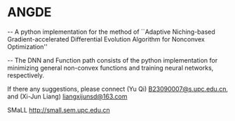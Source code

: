 # ANGDE

-- A python implementation for the method of ``Adaptive Niching-based Gradient-accelerated Differential Evolution Algorithm for Nonconvex Optimization''

-- The DNN and Function path consists of the python implementation for minimizing general non-convex functions
and training neural networks, respectively.

If there any suggestions, please connect
(Yu Qi) B23090007@s.upc.edu.cn, and (Xi-Jun Liang) liangxijunsd@163.com

SMaLL http://small.sem.upc.edu.cn
